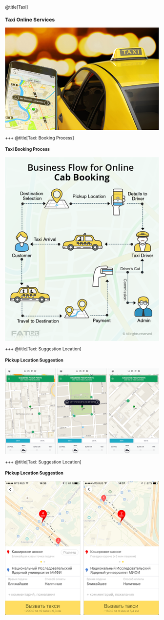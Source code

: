 @title[Taxi]
### Taxi Online Services
![Taxi](assets/images/Taxi/Taxi-01.jpg)

+++
@title[Taxi: Booking Process]
#### Taxi Booking Process
![Taxi Booking Process](assets/images/Taxi/Taxi-Booking-Process.png)

+++
@title[Taxi: Suggestion Location]
#### Pickup Location Suggestion
![Pickup Location Suggestion](assets/images/Taxi/Taxi-Pickup-Suggestion-01.png)

+++
@title[Taxi: Suggestion Location]
#### Pickup Location Suggestion
![Pickup Location Suggestion](assets/images/Taxi/Taxi-Pickup-Suggestion-02.png)
